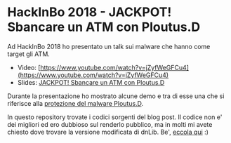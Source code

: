 # HackInBo 2018 - JACKPOT! Sbancare un ATM con Ploutus.D

Ad HackInBo 2018 ho presentato un talk sui malware che hanno come target gli ATM.

* Video: [https://www.youtube.com/watch?v=jZyfWeGFCu4](https://www.youtube.com/watch?v=jZyfWeGFCu4)
* Slides: [JACKPOT! Sbancare un ATM con Ploutus.D](https://github.com/enkomio/Conferences/blob/master/HackInBo2018/JACKPOT!%20Sbancare%20un%20ATM%20con%20Ploutus.D.pdf)

Durante la presentazione ho mostrato alcune demo e tra di esse una che si riferisce alla [protezione del malware Ploutus.D](http://antonioparata.blogspot.com/2018/02/analyzing-nasty-net-protection-of.html).

In questo repository trovate i codici sorgenti del blog post. Il codice non e' dei migliori ed ero dubbioso sul renderlo pubblico, ma in molti mi avete chiesto dove trovare la versione modificata di dnLib. Be', [eccola qui](https://github.com/enkomio/Conferences/tree/master/HackInBo2018/Ploutus.D%20Unpacker/dnlib) :)
